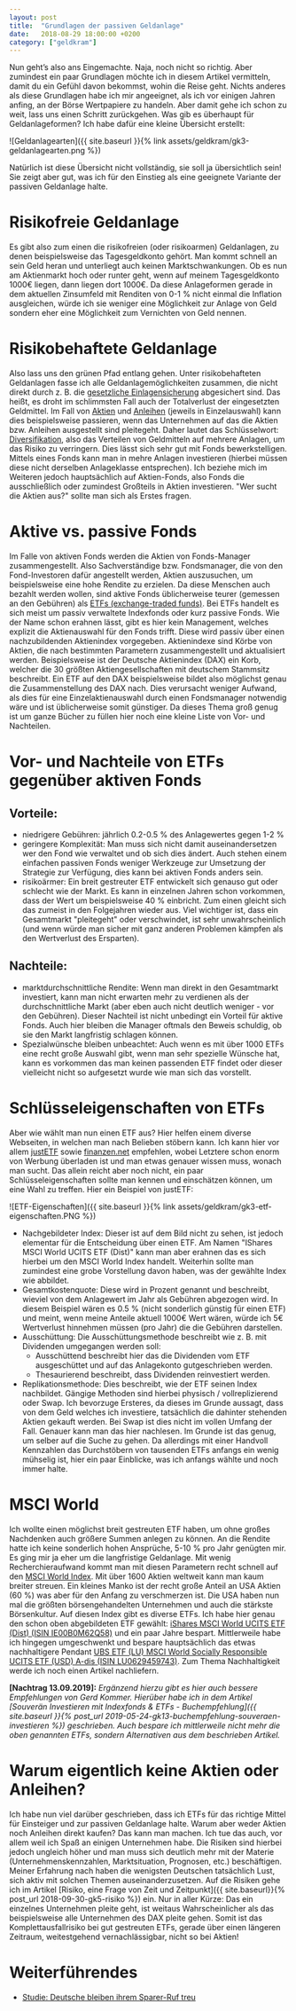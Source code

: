 ```yaml
---
layout: post
title:  "Grundlagen der passiven Geldanlage"
date:   2018-08-29 18:00:00 +0200
category: ["geldkram"]
---
```


Nun geht’s also ans Eingemachte. Naja, noch nicht so richtig. Aber zumindest ein paar Grundlagen möchte ich in diesem Artikel vermitteln, damit du ein Gefühl davon bekommst, wohin die Reise geht. Nichts anderes als diese Grundlagen habe ich mir angeeignet, als ich vor einigen Jahren anfing, an der Börse Wertpapiere zu handeln. Aber damit gehe ich schon zu weit, lass uns einen Schritt zurückgehen. Was gib es überhaupt für Geldanlageformen?
Ich habe dafür eine kleine  Übersicht erstellt:

![Geldanlagearten]({{ site.baseurl }}{% link assets/geldkram/gk3-geldanlagearten.png %})

Natürlich ist diese Übersicht nicht vollständig, sie soll ja übersichtlich sein! Sie zeigt aber gut, was ich für den Einstieg als eine geeignete Variante der passiven Geldanlage halte.

# Risikofreie Geldanlage
Es gibt also zum einen die risikofreien (oder risikoarmen) Geldanlagen, zu denen beispielsweise das Tagesgeldkonto gehört. Man kommt schnell an sein Geld heran und unterliegt auch keinen Marktschwankungen. Ob es nun am Aktienmarkt hoch oder runter geht, wenn auf meinem Tagesgeldkonto 1000€ liegen, dann liegen dort 1000€. Da diese Anlageformen gerade in dem aktuellen Zinsumfeld mit Renditen von 0-1 % nicht einmal die Inflation ausgleichen, würde ich sie weniger eine Möglichkeit zur Anlage von Geld sondern eher eine Möglichkeit zum Vernichten von Geld nennen.

# Risikobehaftete Geldanlage
Also lass uns den grünen Pfad entlang gehen. Unter risikobehafteten Geldanlagen fasse ich alle Geldanlagemöglichkeiten zusammen, die nicht direkt durch z. B. die [gesetzliche Einlagensicherung](https://de.wikipedia.org/wiki/Einlagensicherung#Gesetzliche_Einlagensicherung) abgesichert sind. Das heißt, es droht im schlimmsten Fall auch der Totalverlust der eingesetzten Geldmittel. Im Fall von [Aktien](https://de.wikipedia.org/wiki/Aktie) und [Anleihen](https://de.wikipedia.org/wiki/Anleihe) (jeweils in Einzelauswahl) kann dies beispielsweise passieren, wenn das Unternehmen auf das die Aktien bzw. Anleihen ausgestellt sind pleitegeht. Daher lautet das Schlüsselwort: [Diversifikation](https://de.wikipedia.org/wiki/Diversifikation_(Wirtschaft)), also das Verteilen von Geldmitteln auf mehrere Anlagen, um das Risiko zu verringern. Dies lässt sich sehr gut mit Fonds bewerkstelligen. Mittels eines Fonds kann man in mehre Anlagen investieren (hierbei müssen diese nicht derselben Anlageklasse entsprechen). Ich beziehe mich im Weiteren jedoch hauptsächlich auf Aktien-Fonds, also Fonds die ausschließlich oder zumindest Großteils in Aktien investieren. "Wer sucht die Aktien aus?" sollte man sich als Erstes fragen.

# Aktive vs. passive Fonds
Im Falle von aktiven Fonds werden die Aktien von Fonds-Manager zusammengestellt. Also Sachverständige bzw. Fondsmanager, die von den Fond-Investoren dafür angestellt werden, Aktien auszusuchen, um beispielsweise eine hohe Rendite zu erzielen. Da diese Menschen auch bezahlt werden wollen, sind aktive Fonds üblicherweise teurer (gemessen an den Gebühren) als [ETFs (exchange-traded funds)](https://de.wikipedia.org/wiki/B%C3%B6rsengehandelter_Fonds).
Bei ETFs handelt es sich meist um passiv verwaltete Indexfonds oder kurz passive Fonds. Wie der Name schon erahnen lässt, gibt es hier kein Management, welches explizit die Aktienauswahl für den Fonds trifft. Diese wird passiv über einen nachzubildenden Aktienindex vorgegeben. Aktienindexe sind Körbe von Aktien, die nach bestimmten Parametern zusammengestellt und aktualisiert werden. Beispielsweise ist der Deutsche Aktienindex (DAX) ein Korb, welcher die 30 größten Aktiengesellschaften mit deutschem Stammsitz beschreibt. Ein ETF auf den DAX beispielsweise bildet also möglichst genau die Zusammenstellung des DAX nach. Dies verursacht weniger Aufwand, als dies für eine Einzelaktienauswahl durch einen Fondsmanager notwendig wäre und ist üblicherweise somit günstiger. Da dieses Thema groß genug ist um ganze Bücher zu füllen hier noch eine kleine Liste von Vor- und Nachteilen.

# Vor- und Nachteile von ETFs gegenüber aktiven Fonds
## Vorteile:
* niedrigere Gebühren: jährlich 0.2-0.5 % des Anlagewertes gegen 1-2 %
* geringere Komplexität: Man muss sich nicht damit auseinandersetzen wer den Fond wie verwaltet und ob sich dies ändert. Auch stehen einem einfachen passiven Fonds weniger Werkzeuge zur Umsetzung der Strategie zur Verfügung, dies kann bei aktiven Fonds anders sein. 
* risikoärmer: Ein breit gestreuter ETF entwickelt sich genauso gut oder schlecht wie der Markt. Es kann in einzelnen Jahren schon vorkommen, dass der Wert um beispielsweise 40 % einbricht. Zum einen gleicht sich das zumeist in den Folgejahren wieder aus. Viel wichtiger ist, dass ein Gesamtmarkt "pleitegeht" oder verschwindet, ist sehr unwahrscheinlich (und wenn würde man sicher mit ganz anderen Problemen kämpfen als den Wertverlust des Ersparten).

## Nachteile:
* marktdurchschnittliche Rendite: Wenn man direkt in den Gesamtmarkt investiert, kann man nicht erwarten mehr zu verdienen als der durchschnittliche Markt (aber eben auch nicht deutlich weniger - vor den Gebühren). Dieser Nachteil ist nicht unbedingt ein Vorteil für aktive Fonds. Auch hier bleiben die Manager oftmals den Beweis schuldig, ob sie den Markt langfristig schlagen können.
* Spezialwünsche bleiben unbeachtet: Auch wenn es mit über 1000 ETFs eine recht große Auswahl gibt, wenn man sehr spezielle Wünsche hat, kann es vorkommen das man keinen passenden ETF findet oder dieser vielleicht nicht so aufgesetzt wurde wie man sich das vorstellt.

# Schlüsseleigenschaften von ETFs
Aber wie wählt man nun einen ETF aus? Hier helfen einem diverse Webseiten, in welchen man nach Belieben stöbern kann. Ich kann hier vor allem [justETF](https://www.justetf.com/de/find-etf.html) sowie [finanzen.net](https://www.finanzen.net/etf) empfehlen, wobei Letztere schon enorm von Werbung überladen ist und man etwas genauer wissen muss, wonach man sucht. Das allein reicht aber noch nicht, ein paar Schlüsseleigenschaften sollte man kennen und einschätzen können, um eine Wahl zu treffen. Hier ein Beispiel von justETF:

![ETF-Eigenschaften]({{ site.baseurl }}{% link assets/geldkram/gk3-etf-eigenschaften.PNG %})

* Nachgebildeter Index: Dieser ist auf dem Bild nicht zu sehen, ist jedoch elementar für die Entscheidung über einen ETF. Am Namen "IShares MSCI World UCITS ETF (Dist)" kann man aber erahnen das es sich hierbei um den MSCI World Index handelt. Weiterhin sollte man zumindest eine grobe Vorstellung davon haben, was der gewählte Index wie abbildet.
* Gesamtkostenquote: Diese wird in Prozent genannt und beschreibt, wieviel von dem Anlagewert im Jahr als Gebühren abgezogen wird. In diesem Beispiel wären es 0.5 % (nicht sonderlich günstig für einen ETF) und meint, wenn meine Anteile aktuell 1000€ Wert wären, würde ich 5€ Wertverlust hinnehmen müssen (pro Jahr) die die Gebühren darstellen.
* Ausschüttung: Die Ausschüttungsmethode beschreibt wie z. B. mit Dividenden umgegangen werden soll:
    * Ausschüttend beschreibt hier das die Dividenden vom ETF ausgeschüttet und auf das Anlagekonto gutgeschrieben werden.
    * Thesaurierend beschreibt, dass Dividenden reinvestiert werden.
* Replikationsmethode: Dies beschreibt, wie der ETF seinen Index nachbildet. Gängige Methoden sind hierbei physisch / vollreplizierend oder Swap. Ich bevorzuge Ersteres, da dieses im Grunde aussagt, dass von dem Geld welches ich investiere, tatsächlich die dahinter stehenden Aktien gekauft werden. Bei Swap ist dies nicht im vollen Umfang der Fall. Genauer kann man das hier nachlesen.
Im Grunde ist das genug, um selber auf die Suche zu gehen. Da allerdings mit einer Handvoll Kennzahlen das Durchstöbern von tausenden ETFs anfangs ein wenig mühselig ist, hier ein paar Einblicke, was ich anfangs wählte und noch immer halte.

# MSCI World
Ich wollte einen möglichst breit gestreuten ETF haben, um ohne großes Nachdenken auch größere Summen anlegen zu können. An die Rendite hatte ich keine sonderlich hohen Ansprüche, 5-10 % pro Jahr genügten mir. Es ging mir ja eher um die langfristige Geldanlage. Mit wenig Recherchieraufwand kommt man mit diesen Parametern recht schnell auf den [MSCI World Index](https://de.wikipedia.org/wiki/MSCI_World). Mit über 1600 Aktien weltweit kann man kaum breiter streuen. Ein kleines Manko ist der recht große Anteil an USA Aktien (60 %) was aber für den Anfang zu verschmerzen ist. Die USA haben nun mal die größten börsengehandelten Unternehmen und auch die stärkste Börsenkultur. Auf diesen Index gibt es diverse ETFs. Ich habe hier genau den schon oben abgebildeten ETF gewählt: [iShares MSCI World UCITS ETF (Dist) (ISIN IE00B0M62Q58)](https://www.justetf.com/de/etf-profile.html?query=IE00B0M62Q58&groupField=index&from=search&isin=IE00B0M62Q58) und ein paar Jahre bespart. Mittlerweile habe ich hingegen umgeschwenkt und bespare hauptsächlich das etwas nachhaltigere Pendant [UBS ETF (LU) MSCI World Socially Responsible UCITS ETF (USD) A-dis (ISIN LU0629459743)](https://www.justetf.com/de/etf-profile.html?query=LU0629459743&groupField=index&from=search&isin=LU0629459743). Zum Thema Nachhaltigkeit werde ich noch einen Artikel nachliefern.

**[Nachtrag 13.09.2019]:** _Ergänzend hierzu gibt es hier auch bessere Empfehlungen von Gerd Kommer. Hierüber habe ich in dem Artikel [Souverän Investieren mit Indexfonds & ETFs - Buchempfehlung]({{ site.baseurl }}{% post_url 2019-05-24-gk13-buchempfehlung-souveraen-investieren %}) geschrieben. Auch bespare ich mittlerweile nicht mehr die oben genannten ETFs, sondern Alternativen aus dem beschrieben Artikel._

# Warum eigentlich keine Aktien oder Anleihen?
Ich habe nun viel darüber geschrieben, dass ich ETFs für das richtige Mittel für Einsteiger und zur passiven Geldanlage halte. Warum aber weder Aktien noch Anleihen direkt kaufen? Das kann man machen. Ich tue das auch, vor allem weil ich Spaß an einigen Unternehmen habe. Die Risiken sind hierbei jedoch ungleich höher und man muss sich deutlich mehr mit der Materie (Unternehmenskennzahlen, Marktsituation, Prognosen, etc.) beschäftigen. Meiner Erfahrung nach haben die wenigsten Deutschen tatsächlich Lust, sich aktiv mit solchen Themen auseinanderzusetzen. Auf die Risiken gehe ich im Artikel [Risiko, eine Frage von Zeit und Zeitpunkt]({{ site.baseurl}}{% post_url 2018-09-30-gk5-risiko %}) ein. Nur in aller Kürze: Das ein einzelnes Unternehmen pleite geht, ist weitaus Wahrscheinlicher als das beispielsweise alle Unternehmen des DAX pleite gehen. Somit ist das Komplettausfallrisiko bei gut gestreuten ETFs, gerade über einen längeren Zeitraum, weitestgehend vernachlässigbar, nicht so bei Aktien!

# Weiterführendes
* [Studie: Deutsche bleiben ihrem Sparer-Ruf treu](https://www.goingpublic.de/deutsche-sparen-lieber-anstatt-aktien-zu-kaufen)